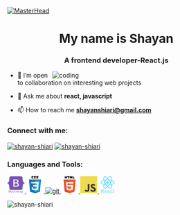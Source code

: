 [![MasterHead](http://www.getaprogrammer.com.au/wp-content/uploads/2020/04/react.jpg)](https://rishavchanda.io)
<h1 align="center">My name is Shayan</h1>
<h3 align="center">A frontend developer-React.js</h3>
<img align="right" src="https://cdn.dribbble.com/users/1162077/screenshots/3848914/programmer.gif" width="400" alt="coding">

- 🤝 I’m open to collaboration on interesting web projects

- 💬 Ask me about **react, javascript**

- 📫 How to reach me **shayanshiari@gmail.com**

<h3 align="left">Connect with me:</h3>
<p align="left">
<a href="https://linkedin.com/in/shayan-shiari" target="blank"><img align="center" src="https://raw.githubusercontent.com/rahuldkjain/github-profile-readme-generator/master/src/images/icons/Social/linked-in-alt.svg" alt="shayan-shiari" height="30" width="40" /></a>
<a href="https://t.me/coding_project" target="blank"><img align="center" src="https://upload.wikimedia.org/wikipedia/commons/8/82/Telegram_logo.svg" alt="shayan-shiari" width="40"></a>
</p>

<h3 align="left">Languages and Tools:</h3>
<p align="left"> <a href="https://getbootstrap.com" target="_blank" rel="noreferrer"> <img src="https://raw.githubusercontent.com/devicons/devicon/master/icons/bootstrap/bootstrap-plain-wordmark.svg" alt="bootstrap" width="40" height="40"/> </a> <a href="https://www.w3schools.com/css/" target="_blank" rel="noreferrer"> <img src="https://raw.githubusercontent.com/devicons/devicon/master/icons/css3/css3-original-wordmark.svg" alt="css3" width="40" height="40"/> </a> <a href="https://git-scm.com/" target="_blank" rel="noreferrer"> <img src="https://www.vectorlogo.zone/logos/git-scm/git-scm-icon.svg" alt="git" width="40" height="40"/> </a> <a href="https://www.w3.org/html/" target="_blank" rel="noreferrer"> <img src="https://raw.githubusercontent.com/devicons/devicon/master/icons/html5/html5-original-wordmark.svg" alt="html5" width="40" height="40"/> </a> <a href="https://developer.mozilla.org/en-US/docs/Web/JavaScript" target="_blank" rel="noreferrer"> <img src="https://raw.githubusercontent.com/devicons/devicon/master/icons/javascript/javascript-original.svg" alt="javascript" width="40" height="40"/> </a> <a href="https://reactjs.org/" target="_blank" rel="noreferrer"> <img src="https://raw.githubusercontent.com/devicons/devicon/master/icons/react/react-original-wordmark.svg" alt="react" width="40" height="40"/> </a> </p>

<p><img align="left" src="https://github-readme-stats.vercel.app/api/top-langs?username=shayan-shiari&show_icons=true&locale=en&layout=compact" alt="shayan-shiari" /></p>
